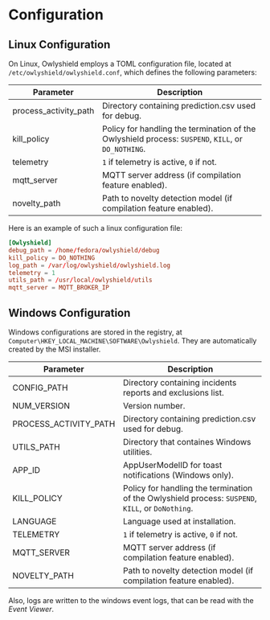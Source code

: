 # Configuration

## Linux Configuration

On Linux, Owlyshield employs a TOML configuration file, located at `/etc/owlyshield/owlyshield.conf`, which defines the following parameters:


| Parameter | Description |
| --- | --- |
| process_activity_path | Directory containing prediction.csv used for debug. |
| kill_policy | Policy for handling the termination of the Owlyshield process: `SUSPEND`, `KILL`, or `DO_NOTHING`. |
| telemetry | `1` if telemetry is active, `0` if not. |
| mqtt_server | MQTT server address (if compilation feature enabled). |
| novelty_path | Path to novelty detection model (if compilation feature enabled). |

Here is an example of such a linux configuration file:

```toml
[Owlyshield]
debug_path = /home/fedora/owlyshield/debug
kill_policy = DO_NOTHING
log_path = /var/log/owlyshield/owlyshield.log
telemetry = 1
utils_path = /usr/local/owlyshield/utils
mqtt_server = MQTT_BROKER_IP
```


## Windows Configuration

Windows configurations are stored in the registry, at `Computer\HKEY_LOCAL_MACHINE\SOFTWARE\Owlyshield`. They are automatically created by the MSI installer.

| Parameter | Description |
| --- | --- |
| CONFIG_PATH | Directory containing incidents reports and exclusions list. |
| NUM_VERSION | Version number. |
| PROCESS_ACTIVITY_PATH | Directory containing prediction.csv used for debug. |
| UTILS_PATH | Directory that containes Windows utilities. |
| APP_ID | AppUserModelID for toast notifications (Windows only). |
| KILL_POLICY | Policy for handling the termination of the Owlyshield process: `SUSPEND`, `KILL`, or `DoNothing`. |
| LANGUAGE | Language used at installation. |
| TELEMETRY | `1` if telemetry is active, `0` if not. |
| MQTT_SERVER | MQTT server address (if compilation feature enabled). |
| NOVELTY_PATH | Path to novelty detection model (if compilation feature enabled). |


Also, logs are written to the windows event logs, that can be read with the *Event Viewer*.

